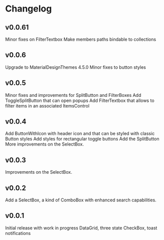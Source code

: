 # Changelog

## v0.0.61
Minor fixes on FilterTextbox
Make members paths bindable to collections

## v0.0.6
Upgrade to MaterialDesignThemes 4.5.0
Minor fixes to button styles

## v0.0.5
Minor fixes and improvements for SplitButton and FilterBoxes
Add ToggleSplitButton that can open popups
Add FilterTextbox that allows to filter items in an associated ItemsControl

## v0.0.4
Add ButtonWithIcon with header icon and that can be styled with classic Button styles
Add styles for rectangular toggle buttons
Add the SplitButton
More improvements on the SelectBox.

## v0.0.3
Improvements on the SelectBox.

## v0.0.2
Add a SelectBox, a kind of ComboBox with enhanced search capabilities.

## v0.0.1
Initial release with work in progress DataGrid, three state CheckBox, toast notifications
